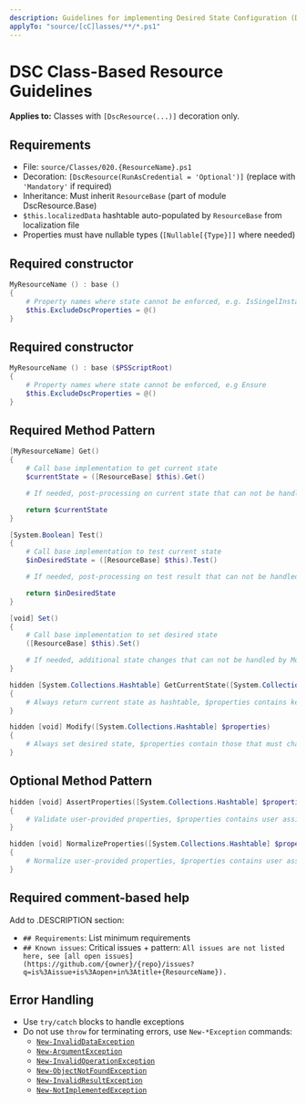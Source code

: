 ```yaml
---
description: Guidelines for implementing Desired State Configuration (DSC) class-based resources.
applyTo: "source/[cC]lasses/**/*.ps1"
---
```


# DSC Class-Based Resource Guidelines

**Applies to:** Classes with `[DscResource(...)]` decoration only.

## Requirements
- File: `source/Classes/020.{ResourceName}.ps1`
- Decoration: `[DscResource(RunAsCredential = 'Optional')]` (replace with `'Mandatory'` if required)
- Inheritance: Must inherit `ResourceBase` (part of module DscResource.Base)
- `$this.localizedData` hashtable auto-populated by `ResourceBase` from localization file
- Properties must have nullable types (`[Nullable[{Type}]]` where needed)

## Required constructor

```powershell
MyResourceName () : base ()
{
    # Property names where state cannot be enforced, e.g. IsSingelInstance
    $this.ExcludeDscProperties = @()
}
```

## Required constructor

```powershell
MyResourceName () : base ($PSScriptRoot)
{
    # Property names where state cannot be enforced, e.g Ensure
    $this.ExcludeDscProperties = @()
}
```

## Required Method Pattern

```powershell
[MyResourceName] Get()
{
    # Call base implementation to get current state
    $currentState = ([ResourceBase] $this).Get()

    # If needed, post-processing on current state that can not be handled by GetCurrentState()

    return $currentState
}

[System.Boolean] Test()
{
    # Call base implementation to test current state
    $inDesiredState = ([ResourceBase] $this).Test()

    # If needed, post-processing on test result that can not be handled by base Test()

    return $inDesiredState
}

[void] Set()
{
    # Call base implementation to set desired state
    ([ResourceBase] $this).Set()

    # If needed, additional state changes that can not be handled by Modify()
}

hidden [System.Collections.Hashtable] GetCurrentState([System.Collections.Hashtable] $properties)
{
    # Always return current state as hashtable, $properties contains key properties
}

hidden [void] Modify([System.Collections.Hashtable] $properties)
{
    # Always set desired state, $properties contain those that must change state
}
```

## Optional Method Pattern

```powershell
hidden [void] AssertProperties([System.Collections.Hashtable] $properties)
{
    # Validate user-provided properties, $properties contains user assigned values
}

hidden [void] NormalizeProperties([System.Collections.Hashtable] $properties)
{
    # Normalize user-provided properties, $properties contains user assigned values
}
```

## Required comment-based help

Add to .DESCRIPTION section:
- `## Requirements`: List minimum requirements
- `## Known issues`: Critical issues + pattern: `All issues are not listed here, see [all open issues](https://github.com/{owner}/{repo}/issues?q=is%3Aissue+is%3Aopen+in%3Atitle+{ResourceName}).`

## Error Handling
- Use `try/catch` blocks to handle exceptions
- Do not use `throw` for terminating errors, use `New-*Exception` commands:
  - [`New‑InvalidDataException`](https://github.com/dsccommunity/DscResource.Common/wiki/New%E2%80%91InvalidDataException)
  - [`New-ArgumentException`](https://github.com/dsccommunity/DscResource.Common/wiki/New%E2%80%91ArgumentException)
  - [`New-InvalidOperationException`](https://github.com/dsccommunity/DscResource.Common/wiki/New%E2%80%91InvalidOperationException)
  - [`New-ObjectNotFoundException`](https://github.com/dsccommunity/DscResource.Common/wiki/New%E2%80%91ObjectNotFoundException)
  - [`New-InvalidResultException`](https://github.com/dsccommunity/DscResource.Common/wiki/New%E2%80%91InvalidResultException)
  - [`New-NotImplementedException`](https://github.com/dsccommunity/DscResource.Common/wiki/New%E2%80%91NotImplementedException)
